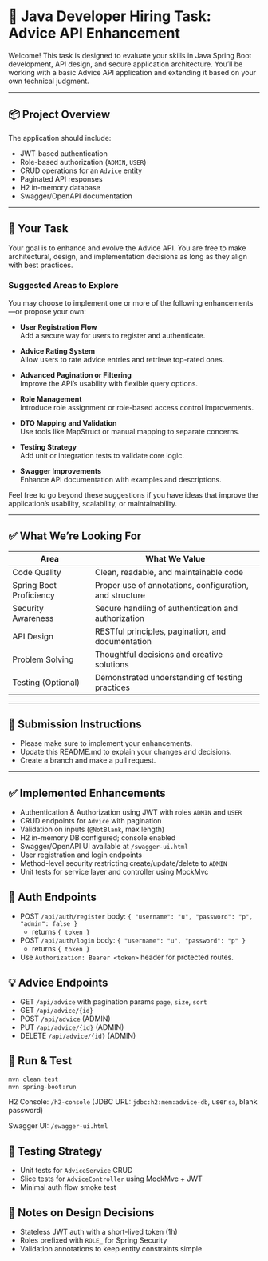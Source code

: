 # 🧪 Java Developer Hiring Task: Advice API Enhancement

Welcome! This task is designed to evaluate your skills in Java Spring Boot development, API design, and secure application architecture. You’ll be working with a basic Advice API application and extending it based on your own technical judgment.

---

## 📦 Project Overview

The application should include:

- JWT-based authentication
- Role-based authorization (`ADMIN`, `USER`)
- CRUD operations for an `Advice` entity
- Paginated API responses
- H2 in-memory database
- Swagger/OpenAPI documentation

---

## 📝 Your Task

Your goal is to enhance and evolve the Advice API. You are free to make architectural, design, and implementation decisions as long as they align with best practices.

### Suggested Areas to Explore

You may choose to implement one or more of the following enhancements—or propose your own:

- **User Registration Flow**  
  Add a secure way for users to register and authenticate.

- **Advice Rating System**  
  Allow users to rate advice entries and retrieve top-rated ones.

- **Advanced Pagination or Filtering**  
  Improve the API’s usability with flexible query options.

- **Role Management**  
  Introduce role assignment or role-based access control improvements.

- **DTO Mapping and Validation**  
  Use tools like MapStruct or manual mapping to separate concerns.

- **Testing Strategy**  
  Add unit or integration tests to validate core logic.

- **Swagger Improvements**  
  Enhance API documentation with examples and descriptions.

Feel free to go beyond these suggestions if you have ideas that improve the application’s usability, scalability, or maintainability.

---

## ✅ What We’re Looking For

| Area                     | What We Value                                             |
|--------------------------|-----------------------------------------------------------|
| Code Quality             | Clean, readable, and maintainable code                   |
| Spring Boot Proficiency  | Proper use of annotations, configuration, and structure  |
| Security Awareness       | Secure handling of authentication and authorization      |
| API Design               | RESTful principles, pagination, and documentation         |
| Problem Solving          | Thoughtful decisions and creative solutions              |
| Testing (Optional)       | Demonstrated understanding of testing practices          |

---

## 🚀 Submission Instructions

- Please make sure to implement your enhancements.
- Update this README.md to explain your changes and decisions.
- Create a branch and make a pull request.

---

## ✅ Implemented Enhancements

- Authentication & Authorization using JWT with roles `ADMIN` and `USER`
- CRUD endpoints for `Advice` with pagination
- Validation on inputs (`@NotBlank`, max length)
- H2 in-memory DB configured; console enabled
- Swagger/OpenAPI UI available at `/swagger-ui.html`
- User registration and login endpoints
- Method-level security restricting create/update/delete to `ADMIN`
- Unit tests for service layer and controller using MockMvc

## 🔐 Auth Endpoints

- POST `/api/auth/register` body: `{ "username": "u", "password": "p", "admin": false }`
  - returns `{ token }`
- POST `/api/auth/login` body: `{ "username": "u", "password": "p" }`
  - returns `{ token }`
- Use `Authorization: Bearer <token>` header for protected routes.

## 💡 Advice Endpoints

- GET `/api/advice` with pagination params `page`, `size`, `sort`
- GET `/api/advice/{id}`
- POST `/api/advice` (ADMIN)
- PUT `/api/advice/{id}` (ADMIN)
- DELETE `/api/advice/{id}` (ADMIN)

## 🧰 Run & Test

```bash
mvn clean test
mvn spring-boot:run
```

H2 Console: `/h2-console` (JDBC URL: `jdbc:h2:mem:advice-db`, user `sa`, blank password)

Swagger UI: `/swagger-ui.html`

## 🧪 Testing Strategy

- Unit tests for `AdviceService` CRUD
- Slice tests for `AdviceController` using MockMvc + JWT
- Minimal auth flow smoke test

## 🧭 Notes on Design Decisions

- Stateless JWT auth with a short-lived token (1h)
- Roles prefixed with `ROLE_` for Spring Security
- Validation annotations to keep entity constraints simple
